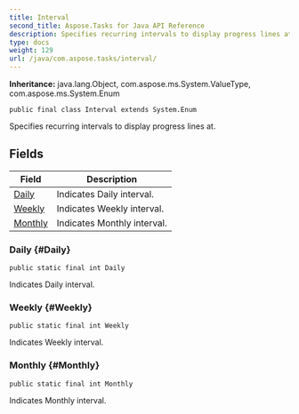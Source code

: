 ```yaml
---
title: Interval
second_title: Aspose.Tasks for Java API Reference
description: Specifies recurring intervals to display progress lines at.
type: docs
weight: 129
url: /java/com.aspose.tasks/interval/
---
```


**Inheritance:**
java.lang.Object, com.aspose.ms.System.ValueType, com.aspose.ms.System.Enum
```
public final class Interval extends System.Enum
```

Specifies recurring intervals to display progress lines at.
## Fields

| Field | Description |
| --- | --- |
| [Daily](#Daily) | Indicates Daily interval. |
| [Weekly](#Weekly) | Indicates Weekly interval. |
| [Monthly](#Monthly) | Indicates Monthly interval. |
### Daily {#Daily}
```
public static final int Daily
```


Indicates Daily interval.

### Weekly {#Weekly}
```
public static final int Weekly
```


Indicates Weekly interval.

### Monthly {#Monthly}
```
public static final int Monthly
```


Indicates Monthly interval.

